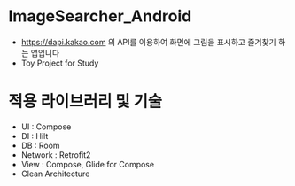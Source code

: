 # ImageSearcher_Android
- https://dapi.kakao.com 의 API를 이용하여 화면에 그림을 표시하고 즐겨찾기 하는 앱입니다
- Toy Project for Study

# 적용 라이브러리 및 기술
- UI : Compose
- DI : Hilt
- DB : Room
- Network : Retrofit2
- View : Compose, Glide for Compose
- Clean Architecture
